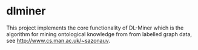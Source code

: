 # dlminer

This project implements the core functionality of DL-Miner 
which is the algorithm for mining ontological knowledge from from labelled graph data,
see http://www.cs.man.ac.uk/~sazonauv.
